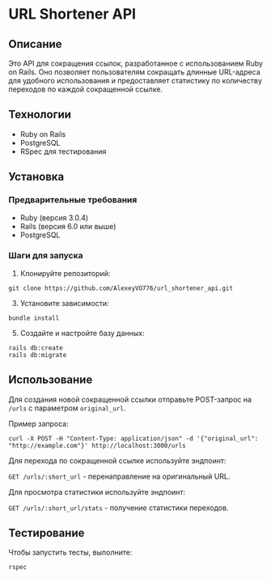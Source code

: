 # URL Shortener API

## Описание
Это API для сокращения ссылок, разработанное с использованием Ruby on Rails. Оно позволяет пользователям сокращать длинные URL-адреса для удобного использования и предоставляет статистику по количеству переходов по каждой сокращенной ссылке.

## Технологии
- Ruby on Rails
- PostgreSQL
- RSpec для тестирования

## Установка

### Предварительные требования
- Ruby (версия 3.0.4)
- Rails (версия 6.0 или выше)
- PostgreSQL

### Шаги для запуска
1. Клонируйте репозиторий:

```git clone https://github.com/AlexeyVO776/url_shortener_api.git```

3. Установите зависимости:

```bundle install```

5. Создайте и настройте базу данных:

```rails db:create```<br>
```rails db:migrate```

## Использование
Для создания новой сокращенной ссылки отправьте POST-запрос на `/urls` с параметром `original_url`.

Пример запроса:

```curl -X POST -H "Content-Type: application/json" -d '{"original_url": "http://example.com"}' http://localhost:3000/urls```

Для перехода по сокращенной ссылке используйте эндпоинт:

```GET /urls/:short_url``` - перенаправление на оригинальный URL.

Для просмотра статистики используйте эндпоинт:
    
```GET /urls/:short_url/stats``` - получение статистики переходов.

## Тестирование

Чтобы запустить тесты, выполните:

```rspec```
